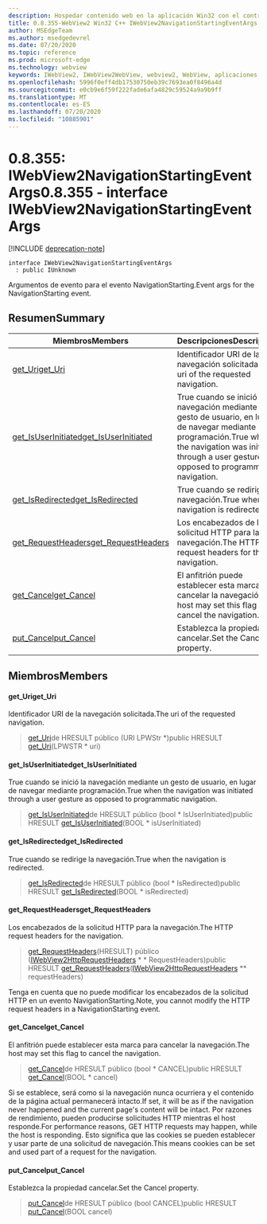 ```yaml
---
description: Hospedar contenido web en la aplicación Win32 con el control Microsoft Edge WebView2
title: 0.8.355-WebView2 Win32 C++ IWebView2NavigationStartingEventArgs
author: MSEdgeTeam
ms.author: msedgedevrel
ms.date: 07/20/2020
ms.topic: reference
ms.prod: microsoft-edge
ms.technology: webview
keywords: IWebView2, IWebView2WebView, webview2, WebView, aplicaciones Win32, Win32, Edge
ms.openlocfilehash: 5996f0eff4db17530750eb39c7693ea0f8496a4d
ms.sourcegitcommit: e0cb9e6f59f222fade6afa4829c59524a9a9b9ff
ms.translationtype: MT
ms.contentlocale: es-ES
ms.lasthandoff: 07/20/2020
ms.locfileid: "10885901"
---
```

# <span data-ttu-id="3c85c-104">0.8.355: IWebView2NavigationStartingEventArgs</span><span class="sxs-lookup"><span data-stu-id="3c85c-104">0.8.355 - interface IWebView2NavigationStartingEventArgs</span></span> 

[!INCLUDE [deprecation-note](../../includes/deprecation-note.md)]

```
interface IWebView2NavigationStartingEventArgs
  : public IUnknown
```

<span data-ttu-id="3c85c-105">Argumentos de evento para el evento NavigationStarting.</span><span class="sxs-lookup"><span data-stu-id="3c85c-105">Event args for the NavigationStarting event.</span></span>

## <span data-ttu-id="3c85c-106">Resumen</span><span class="sxs-lookup"><span data-stu-id="3c85c-106">Summary</span></span>

 <span data-ttu-id="3c85c-107">Miembros</span><span class="sxs-lookup"><span data-stu-id="3c85c-107">Members</span></span>                        | <span data-ttu-id="3c85c-108">Descripciones</span><span class="sxs-lookup"><span data-stu-id="3c85c-108">Descriptions</span></span>
--------------------------------|---------------------------------------------
[<span data-ttu-id="3c85c-109">get_Uri</span><span class="sxs-lookup"><span data-stu-id="3c85c-109">get_Uri</span></span>](#get_uri) | <span data-ttu-id="3c85c-110">Identificador URI de la navegación solicitada.</span><span class="sxs-lookup"><span data-stu-id="3c85c-110">The uri of the requested navigation.</span></span>
[<span data-ttu-id="3c85c-111">get_IsUserInitiated</span><span class="sxs-lookup"><span data-stu-id="3c85c-111">get_IsUserInitiated</span></span>](#get_isuserinitiated) | <span data-ttu-id="3c85c-112">True cuando se inició la navegación mediante un gesto de usuario, en lugar de navegar mediante programación.</span><span class="sxs-lookup"><span data-stu-id="3c85c-112">True when the navigation was initiated through a user gesture as opposed to programmatic navigation.</span></span>
[<span data-ttu-id="3c85c-113">get_IsRedirected</span><span class="sxs-lookup"><span data-stu-id="3c85c-113">get_IsRedirected</span></span>](#get_isredirected) | <span data-ttu-id="3c85c-114">True cuando se redirige la navegación.</span><span class="sxs-lookup"><span data-stu-id="3c85c-114">True when the navigation is redirected.</span></span>
[<span data-ttu-id="3c85c-115">get_RequestHeaders</span><span class="sxs-lookup"><span data-stu-id="3c85c-115">get_RequestHeaders</span></span>](#get_requestheaders) | <span data-ttu-id="3c85c-116">Los encabezados de la solicitud HTTP para la navegación.</span><span class="sxs-lookup"><span data-stu-id="3c85c-116">The HTTP request headers for the navigation.</span></span>
[<span data-ttu-id="3c85c-117">get_Cancel</span><span class="sxs-lookup"><span data-stu-id="3c85c-117">get_Cancel</span></span>](#get_cancel) | <span data-ttu-id="3c85c-118">El anfitrión puede establecer esta marca para cancelar la navegación.</span><span class="sxs-lookup"><span data-stu-id="3c85c-118">The host may set this flag to cancel the navigation.</span></span>
[<span data-ttu-id="3c85c-119">put_Cancel</span><span class="sxs-lookup"><span data-stu-id="3c85c-119">put_Cancel</span></span>](#put_cancel) | <span data-ttu-id="3c85c-120">Establezca la propiedad cancelar.</span><span class="sxs-lookup"><span data-stu-id="3c85c-120">Set the Cancel property.</span></span>

## <span data-ttu-id="3c85c-121">Miembros</span><span class="sxs-lookup"><span data-stu-id="3c85c-121">Members</span></span>

#### <span data-ttu-id="3c85c-122">get_Uri</span><span class="sxs-lookup"><span data-stu-id="3c85c-122">get_Uri</span></span> 

<span data-ttu-id="3c85c-123">Identificador URI de la navegación solicitada.</span><span class="sxs-lookup"><span data-stu-id="3c85c-123">The uri of the requested navigation.</span></span>

> <span data-ttu-id="3c85c-124">[get_Uri](#get_uri)de HRESULT público (URI LPWStr \*)</span><span class="sxs-lookup"><span data-stu-id="3c85c-124">public HRESULT [get_Uri](#get_uri)(LPWSTR \* uri)</span></span>

#### <span data-ttu-id="3c85c-125">get_IsUserInitiated</span><span class="sxs-lookup"><span data-stu-id="3c85c-125">get_IsUserInitiated</span></span> 

<span data-ttu-id="3c85c-126">True cuando se inició la navegación mediante un gesto de usuario, en lugar de navegar mediante programación.</span><span class="sxs-lookup"><span data-stu-id="3c85c-126">True when the navigation was initiated through a user gesture as opposed to programmatic navigation.</span></span>

> <span data-ttu-id="3c85c-127">[get_IsUserInitiated](#get_isuserinitiated)de HRESULT público (bool \* IsUserInitiated)</span><span class="sxs-lookup"><span data-stu-id="3c85c-127">public HRESULT [get_IsUserInitiated](#get_isuserinitiated)(BOOL \* isUserInitiated)</span></span>

#### <span data-ttu-id="3c85c-128">get_IsRedirected</span><span class="sxs-lookup"><span data-stu-id="3c85c-128">get_IsRedirected</span></span> 

<span data-ttu-id="3c85c-129">True cuando se redirige la navegación.</span><span class="sxs-lookup"><span data-stu-id="3c85c-129">True when the navigation is redirected.</span></span>

> <span data-ttu-id="3c85c-130">[get_IsRedirected](#get_isredirected)de HRESULT público (bool \* IsRedirected)</span><span class="sxs-lookup"><span data-stu-id="3c85c-130">public HRESULT [get_IsRedirected](#get_isredirected)(BOOL \* isRedirected)</span></span>

#### <span data-ttu-id="3c85c-131">get_RequestHeaders</span><span class="sxs-lookup"><span data-stu-id="3c85c-131">get_RequestHeaders</span></span> 

<span data-ttu-id="3c85c-132">Los encabezados de la solicitud HTTP para la navegación.</span><span class="sxs-lookup"><span data-stu-id="3c85c-132">The HTTP request headers for the navigation.</span></span>

> <span data-ttu-id="3c85c-133">[get_RequestHeaders](#get_requestheaders)(HRESULT) público ([IWebView2HttpRequestHeaders](IWebView2HttpRequestHeaders.md) \* \* RequestHeaders)</span><span class="sxs-lookup"><span data-stu-id="3c85c-133">public HRESULT [get_RequestHeaders](#get_requestheaders)([IWebView2HttpRequestHeaders](IWebView2HttpRequestHeaders.md) \*\* requestHeaders)</span></span>

<span data-ttu-id="3c85c-134">Tenga en cuenta que no puede modificar los encabezados de la solicitud HTTP en un evento NavigationStarting.</span><span class="sxs-lookup"><span data-stu-id="3c85c-134">Note, you cannot modify the HTTP request headers in a NavigationStarting event.</span></span>

#### <span data-ttu-id="3c85c-135">get_Cancel</span><span class="sxs-lookup"><span data-stu-id="3c85c-135">get_Cancel</span></span> 

<span data-ttu-id="3c85c-136">El anfitrión puede establecer esta marca para cancelar la navegación.</span><span class="sxs-lookup"><span data-stu-id="3c85c-136">The host may set this flag to cancel the navigation.</span></span>

> <span data-ttu-id="3c85c-137">[get_Cancel](#get_cancel)de HRESULT público (bool \* CANCEL)</span><span class="sxs-lookup"><span data-stu-id="3c85c-137">public HRESULT [get_Cancel](#get_cancel)(BOOL \* cancel)</span></span>

<span data-ttu-id="3c85c-138">Si se establece, será como si la navegación nunca ocurriera y el contenido de la página actual permanecerá intacto.</span><span class="sxs-lookup"><span data-stu-id="3c85c-138">If set, it will be as if the navigation never happened and the current page's content will be intact.</span></span> <span data-ttu-id="3c85c-139">Por razones de rendimiento, pueden producirse solicitudes HTTP mientras el host responde.</span><span class="sxs-lookup"><span data-stu-id="3c85c-139">For performance reasons, GET HTTP requests may happen, while the host is responding.</span></span> <span data-ttu-id="3c85c-140">Esto significa que las cookies se pueden establecer y usar parte de una solicitud de navegación.</span><span class="sxs-lookup"><span data-stu-id="3c85c-140">This means cookies can be set and used part of a request for the navigation.</span></span>

#### <span data-ttu-id="3c85c-141">put_Cancel</span><span class="sxs-lookup"><span data-stu-id="3c85c-141">put_Cancel</span></span> 

<span data-ttu-id="3c85c-142">Establezca la propiedad cancelar.</span><span class="sxs-lookup"><span data-stu-id="3c85c-142">Set the Cancel property.</span></span>

> <span data-ttu-id="3c85c-143">[put_Cancel](#put_cancel)de HRESULT público (bool CANCEL)</span><span class="sxs-lookup"><span data-stu-id="3c85c-143">public HRESULT [put_Cancel](#put_cancel)(BOOL cancel)</span></span>

